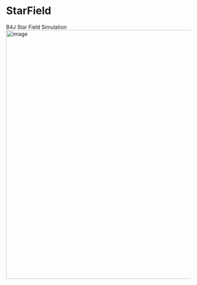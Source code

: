 # StarField
B4J Star Field Simulation
<img width="896" height="680" alt="image" src="https://github.com/user-attachments/assets/9acefcfa-e386-4249-8669-4693e72b2993" />
